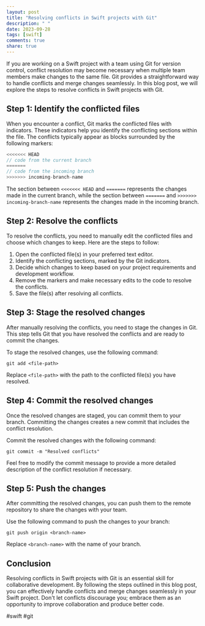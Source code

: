 ```yaml
---
layout: post
title: "Resolving conflicts in Swift projects with Git"
description: " "
date: 2023-09-28
tags: [swift]
comments: true
share: true
---
```


If you are working on a Swift project with a team using Git for version control, conflict resolution may become necessary when multiple team members make changes to the same file. Git provides a straightforward way to handle conflicts and merge changes seamlessly. In this blog post, we will explore the steps to resolve conflicts in Swift projects with Git.

## Step 1: Identify the conflicted files

When you encounter a conflict, Git marks the conflicted files with indicators. These indicators help you identify the conflicting sections within the file. The conflicts typically appear as blocks surrounded by the following markers:

```swift
<<<<<<< HEAD
// code from the current branch
=======
// code from the incoming branch
>>>>>>> incoming-branch-name
```

The section between `<<<<<<< HEAD` and `=======` represents the changes made in the current branch, while the section between `=======` and `>>>>>>> incoming-branch-name` represents the changes made in the incoming branch.

## Step 2: Resolve the conflicts

To resolve the conflicts, you need to manually edit the conflicted files and choose which changes to keep. Here are the steps to follow:

1. Open the conflicted file(s) in your preferred text editor.
2. Identify the conflicting sections, marked by the Git indicators.
3. Decide which changes to keep based on your project requirements and development workflow.
4. Remove the markers and make necessary edits to the code to resolve the conflicts.
5. Save the file(s) after resolving all conflicts.

## Step 3: Stage the resolved changes

After manually resolving the conflicts, you need to stage the changes in Git. This step tells Git that you have resolved the conflicts and are ready to commit the changes.

To stage the resolved changes, use the following command:

```shell
git add <file-path>
```

Replace `<file-path>` with the path to the conflicted file(s) you have resolved.

## Step 4: Commit the resolved changes

Once the resolved changes are staged, you can commit them to your branch. Committing the changes creates a new commit that includes the conflict resolution.

Commit the resolved changes with the following command:

```shell
git commit -m "Resolved conflicts"
```

Feel free to modify the commit message to provide a more detailed description of the conflict resolution if necessary.

## Step 5: Push the changes

After committing the resolved changes, you can push them to the remote repository to share the changes with your team.

Use the following command to push the changes to your branch:

```shell
git push origin <branch-name>
```

Replace `<branch-name>` with the name of your branch.

## Conclusion

Resolving conflicts in Swift projects with Git is an essential skill for collaborative development. By following the steps outlined in this blog post, you can effectively handle conflicts and merge changes seamlessly in your Swift project. Don't let conflicts discourage you; embrace them as an opportunity to improve collaboration and produce better code.

#swift #git